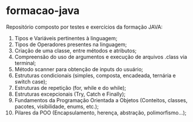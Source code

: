 # formacao-java
Repositório composto por testes e exercícios da formação JAVA:

1. Tipos e Variáveis pertinentes à linguagem;
2. Tipos de Operadores presentes na linguagem;
3. Criação de uma classe, entre métodos e atributos;
4. Compreensão do uso de argumentos e execução de arquivos .class via terminal;
5. Método scanner para obtenção de inputs do usuário;
6. Estruturas condicionais (simples, composta, encadeada, ternária e switch case);
7. Estruturas de repetição (for, while e do while);
8. Estruturas excepcionais (Try, Catch e Finally);
9. Fundamentos da Programação Orientada a Objetos (Conteitos, classes, pacotes, visibilidade, enums, etc.);
10. Pilares da POO (Encapsulamento, herença, abstração, polimorfismo...);